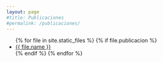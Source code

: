 ```yaml
---
layout: page
#title: Publicaciones
#permalink: /publicaciones/
---
```


<ul>
  {% for file in site.static_files %}
    {% if file.publicacion %}
      <li>
        <a href="{{ site.baseurl }}{{ file.path }}" target="_blank">{{ file.name }}</a>
      </li>
    {% endif %}
  {% endfor %}
</ul>